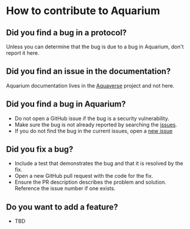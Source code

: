 # How to contribute to Aquarium

## Did you find a bug in a protocol?

Unless you can determine that the bug is due to a bug in Aquarium, don't report it here.

## Did you find an issue in the documentation?

Aquarium documentation lives in the [Aquaverse](https://github.com/klavinslab/aquaverse) project and not here.

## Did you find a bug in Aquarium?

- Do not open a GitHub issue if the bug is a security vulnerability.
- Make sure the bug is not already reported by searching the [issues](https://github.com/klavinslab/aquarium/issues).
- If you do not find the bug in the current issues, open a [new issue]()

## Did you fix a bug?

- Include a test that demonstrates the bug and that it is resolved by the fix.
- Open a new GitHub pull request with the code for the fix.
- Ensure the PR description describes the problem and solution. Reference the issue number if one exists.

## Do you want to add a feature?

- TBD

